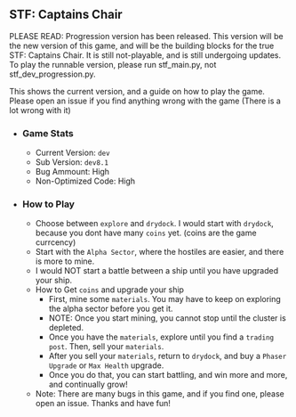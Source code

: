 ## STF: Captains Chair

PLEASE READ: Progression version has been released. This version will be the new version of this game, and will be the building blocks for the true STF: Captains Chair. It is still not-playable, and is still undergoing updates. To play the runnable version, please run stf_main.py, not stf_dev_progression.py.

This shows the current version, and a guide on how to play the game.
Please open an issue if you find anything wrong with the game (There is a lot wrong with it)

- ### Game Stats
    - Current Version: `dev`
    - Sub Version: `dev8.1`
    - Bug Ammount: High
    - Non-Optimized Code: High
- ### How to Play
  - Choose between `explore` and `drydock`. I would start with `drydock`, because you dont have many `coins` yet. (coins are the game currcency)
  - Start with the `Alpha Sector`, where the hostiles are easier, and there is more to mine.
  - I would NOT start a battle between a ship until you have upgraded your ship.
  - How to Get `coins` and upgrade your ship
    - First, mine some `materials`. You may have to keep on exploring the alpha sector before you get it.
    - NOTE: Once you start mining, you cannot stop until the cluster is depleted.
    - Once you have the `materials`, explore until you find a `trading post`. Then, sell your `materials`.
    - After you sell your `materials`, return to `drydock`, and buy a `Phaser Upgrade` or `Max Health` upgrade.
    - Once you do that, you can start battling, and win more and more, and continually grow!
  - Note: There are many bugs in this game, and if you find one, please open an issue. Thanks and have fun!
